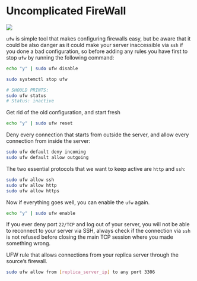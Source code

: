 # Uncomplicated FireWall

![](https://i.imgur.com/WlvUrnW.png)

`ufw`  is simple tool that makes configuring firewalls easy, but be aware that it could be also danger as it could make your server inaccessible via `ssh` if you done a bad configuration, so before adding any rules you have first to stop `ufw` by running the following command:

```bash
echo "y" | sudo ufw disable

sudo systemctl stop ufw

# SHOULD PRINTS:
sudo ufw status
# Status: inactive 
```

Get rid of the old configuration, and start fresh

```bash
echo "y" | sudo ufw reset
```

Deny every connection that starts from outside the server, and allow every connection from inside the server:

```bash
sudo ufw default deny incoming
sudo ufw default allow outgoing
```

The two essential protocols that we want to keep active are `http` and `ssh`:

```bash
sudo ufw allow ssh
sudo ufw allow http
sudo ufw allow https
```

Now if everything goes well, you can enable the `ufw` again.

```bash
echo "y" | sudo ufw enable
```

If you ever deny port ``22/TCP`` and log out of your server, you will not be able to reconnect to your server via SSH, always check if the connection via `ssh` is not refused before closing the main TCP session where you made something wrong. 

UFW rule that allows connections from your replica server through the source’s firewall.

```bash
sudo ufw allow from [replica_server_ip] to any port 3306
```
